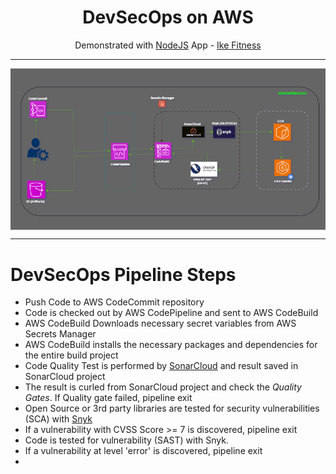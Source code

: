 <h1 align="center">DevSecOps on AWS</h1>

<p align="center">Demonstrated with <a href="https://nodejs.org">NodeJS</a> App - <a href="https://ike-fitness.onrender.com">Ike Fitness</a></p>

---

<div align="center" style="display: flex; flex-direction: column; justify-content: center; align-items: center;">
  <img src="ike-aws-architecture.gif" alt="Ike Fitness" width="800"/>
</div>

---

# DevSecOps Pipeline Steps

- Push Code to AWS CodeCommit repository
- Code is checked out by AWS CodePipeline and sent to AWS CodeBuild
- AWS CodeBuild Downloads necessary secret variables from AWS Secrets Manager
- AWS CodeBuild installs the necessary packages and dependencies for the entire build project
- Code Quality Test is performed by [SonarCloud](https://www.sonarsource.com/products/sonarcloud/) and result saved in SonarCloud project
- The result is curled from SonarCloud project and check the _Quality Gates_. If Quality gate failed, pipeline exit
- Open Source or 3rd party libraries are tested for security vulnerabilities (SCA) with [Snyk](https://snyk.io/)
- If a vulnerability with CVSS Score >= 7 is discovered, pipeline exit
- Code is tested for vulnerability (SAST) with Snyk.
- If a vulnerability at level 'error' is discovered, pipeline exit
-
